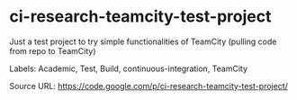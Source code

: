 # ci-research-teamcity-test-project
Just a test project to try simple functionalities of TeamCity (pulling code from repo to TeamCity)

Labels: Academic, Test, Build, continuous-integration, TeamCity

Source URL: https://code.google.com/p/ci-research-teamcity-test-project/
